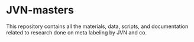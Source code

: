 # JVN-masters
This repository contains all the materials, data, scripts, and documentation related to research done on meta labeling by JVN and co.
